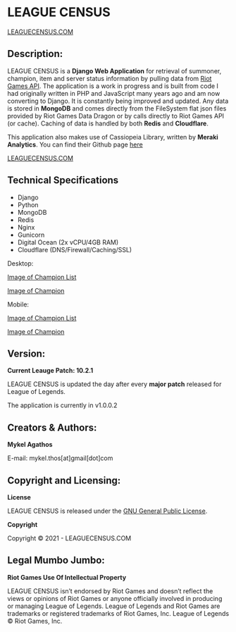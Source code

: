 # LEAGUE CENSUS 

[LEAGUECENSUS.COM](http://www.leaguecensus.com) 

## Description:

LEAGUE CENSUS is a **Django Web Application** for retrieval of summoner, champion, item and server status information by pulling data from [Riot Games API](https://developer.riotgames.com/api/methods). The application is a work in progress and is built from code I had originally written in PHP and JavaScript many years ago and am now converting to Django. It is constantly being improved and updated. Any data is stored in **MongoDB** and comes directly from the FileSystem flat json files provided by Riot Games Data Dragon or by calls directly to Riot Games API (or cache). Caching of data is handled by both **Redis** and **Cloudflare**.

This application also makes use of Cassiopeia Library, written by **Meraki Analytics**. You can find their Github page [here](https://github.com/meraki-analytics/cassiopeia)


[LEAGUECENSUS.COM](https://leaguecensus.com)


## Technical Specifications
* Django
* Python
* MongoDB
* Redis
* Nginx
* Gunicorn
* Digital Ocean (2x vCPU/4GB RAM)
* Cloudflare (DNS/Firewall/Caching/SSL)


Desktop:

[Image of Champion List](https://imgur.com/a/fosMyqa)

[Image of Champion](https://imgur.com/a/GSiPPEq)

Mobile:

[Image of Champion List](https://imgur.com/a/96X6gdX)

[Image of Champion](https://imgur.com/a/Cyn1T6b)


## Version:
**Current Leauge Patch: 10.2.1** 

LEAGUE CENSUS is updated the day after every **major patch** released for League of Legends.

The application is currently in v1.0.0.2


## Creators & Authors:
**Mykel Agathos**

E-mail: mykel.thos[at]gmail[dot]com


## Copyright and Licensing:
**License**

LEAGUE CENSUS is released under the [GNU General Public License](https://github.com/MThos/lolcensus/blob/master/LICENSE.md).

**Copyright**

Copyright © 2021 - LEAGUECENSUS.COM


## Legal Mumbo Jumbo:
**Riot Games Use Of Intellectual Property**

LEAGUE CENSUS isn’t endorsed by Riot Games and doesn’t reflect the views or opinions of Riot Games or anyone officially involved in producing or managing League of Legends. League of Legends and Riot Games are trademarks or registered trademarks of Riot Games, Inc. League of Legends © Riot Games, Inc.
